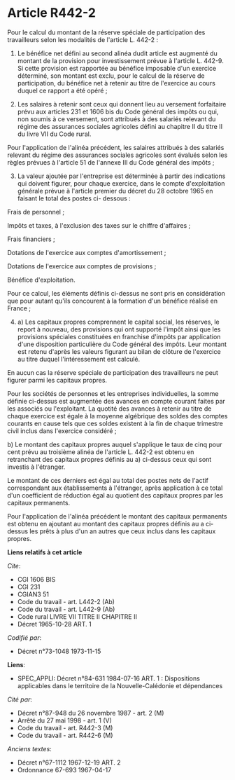 # Article R442-2

Pour le calcul du montant de la réserve spéciale de participation des travailleurs selon les modalités de l'article L.
442-2 :

1. Le bénéfice net défini au second alinéa dudit article est augmenté du montant de la provision pour investissement prévue à
l'article L. 442-9. Si cette provision est rapportée au bénéfice imposable d'un exercice déterminé, son montant est exclu,
pour le calcul de la réserve de participation, du bénéfice net à retenir au titre de l'exercice au cours duquel ce rapport a
été opéré ;

2. Les salaires à retenir sont ceux qui donnent lieu au versement forfaitaire prévu aux articles 231 et 1606 bis du Code
général des impôts ou qui, non soumis à ce versement, sont attribués à des salariés relevant du régime des assurances
sociales agricoles défini au chapitre II du titre II du livre VII du Code rural.

Pour l'application de l'alinéa précédent, les salaires attribués à des salariés relevant du régime des assurances sociales
agricoles sont évalués selon les règles prévues à l'article 51 de l'annexe III du Code général des impôts ;

3. La valeur ajoutée par l'entreprise est déterminée à partir des indications qui doivent figurer, pour chaque exercice, dans
le compte d'exploitation générale prévue à l'article premier du décret du 28 octobre 1965 en faisant le total des postes ci-
dessous :

Frais de personnel ;

Impôts et taxes, à l'exclusion des taxes sur le chiffre d'affaires ;

Frais financiers ;

Dotations de l'exercice aux comptes d'amortissement ;

Dotations de l'exercice aux comptes de provisions ;

Bénéfice d'exploitation.

Pour ce calcul, les éléments définis ci-dessus ne sont pris en considération que pour autant qu'ils concourent à la formation
d'un bénéfice réalisé en France ;

4. a) Les capitaux propres comprennent le capital social, les réserves, le report à nouveau, des provisions qui ont supporté
l'impôt ainsi que les provisions spéciales constituées en franchise d'impôts par application d'une disposition particulière
du Code général des impôts. Leur montant est retenu d'après les valeurs figurant au bilan de clôture de l'exercice au titre
duquel l'intéressement est calculé.

En aucun cas la réserve spéciale de participation des travailleurs ne peut figurer parmi les capitaux propres.

Pour les sociétés de personnes et les entreprises individuelles, la somme définie ci-dessus est augmentée des avances en
compte courant faites par les associés ou l'exploitant. La quotité des avances à retenir au titre de chaque exercice est
égale à la moyenne algébrique des soldes des comptes courants en cause tels que ces soldes existent à la fin de chaque
trimestre civil inclus dans l'exercice considéré ;

b) Le montant des capitaux propres auquel s'applique le taux de cinq pour cent prévu au troisième alinéa de l'article L.
442-2 est obtenu en retranchant des capitaux propres définis au a) ci-dessus ceux qui sont investis à l'étranger.

Le montant de ces derniers est égal au total des postes nets de l'actif correspondant aux établissements à l'étranger, après
application à ce total d'un coefficient de réduction égal au quotient des capitaux propres par les capitaux permanents.

Pour l'application de l'alinéa précédent le montant des capitaux permanents est obtenu en ajoutant au montant des capitaux
propres définis au a ci-dessus les prêts à plus d'un an autres que ceux inclus dans les capitaux propres.

**Liens relatifs à cet article**

_Cite_:

  - CGI 1606 BIS
  - CGI 231
  - CGIAN3 51
  - Code du travail - art. L442-2 (Ab)
  - Code du travail - art. L442-9 (Ab)
  - Code rural LIVRE VII TITRE II CHAPITRE II
  - Décret  1965-10-28 ART. 1

_Codifié par_:

  - Décret n°73-1048 1973-11-15

**Liens**:

  - SPEC_APPLI: Décret n°84-631 1984-07-16 ART. 1 : Dispositions applicables dans le territoire de la Nouvelle-Calédonie et dépendances

_Cité par_:

  - Décret n°87-948 du 26 novembre 1987 - art. 2 (M)
  - Arrêté du 27 mai 1998 - art. 1 (V)
  - Code du travail - art. R442-3 (M)
  - Code du travail - art. R442-6 (M)

_Anciens textes_:

  - Décret n°67-1112 1967-12-19 ART. 2
  - Ordonnance 67-693 1967-04-17
